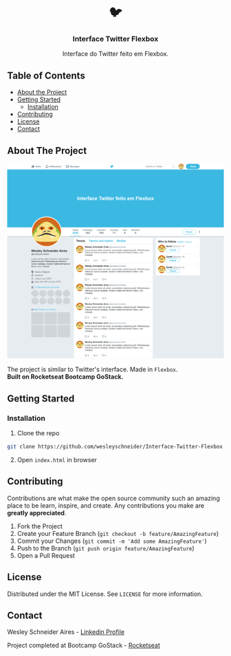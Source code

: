 <p align="center">
  <h1 align="center">
    🐦
  </h1>
 
  <h3 align="center">
    Interface Twitter Flexbox
  </h1>
 
  <p align="center">  
    Interface do Twitter feito em Flexbox.
  </p>
</p>

<!-- TABLE OF CONTENTS -->
## Table of Contents

* [About the Project](#about-the-project)
* [Getting Started](#getting-started)
  * [Installation](#installation)
* [Contributing](#contributing)
* [License](#license)
* [Contact](#contact)



<!-- ABOUT THE PROJECT -->
## About The Project

![](images/image.png)

The project is similar to Twitter's interface.
Made in `Flexbox`.<br/>
**Built on Rocketseat Bootcamp GoStack.**



<!-- GETTING STARTED -->
## Getting Started

### Installation
 
1. Clone the repo
```sh
git clone https://github.com/wesleyschneider/Interface-Twitter-Flexbox.git
```
2. Open `index.html` in browser



<!-- CONTRIBUTING -->
## Contributing

Contributions are what make the open source community such an amazing place to be learn, inspire, and create. Any contributions you make are **greatly appreciated**.

1. Fork the Project
2. Create your Feature Branch (`git checkout -b feature/AmazingFeature`)
3. Commit your Changes (`git commit -m 'Add some AmazingFeature'`)
4. Push to the Branch (`git push origin feature/AmazingFeature`)
5. Open a Pull Request



<!-- LICENSE -->
## License

Distributed under the MIT License. See `LICENSE` for more information.



<!-- CONTACT -->
## Contact

Wesley Schneider Aires - [Linkedin Profile](https://www.linkedin.com/in/wesley-schneider-aires/)

Project completed at Bootcamp GoStack - [Rocketseat](https://rocketseat.com.br/)


<!-- MARKDOWN LINKS & IMAGES -->
<!-- https://www.markdownguide.org/basic-syntax/#reference-style-links -->
